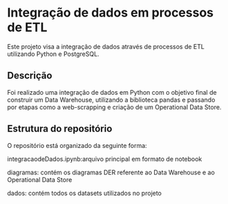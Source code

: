 ﻿# Integração de dados em processos de ETL
Este projeto visa a integração de dados através de processos de ETL utilizando Python e PostgreSQL.

## Descrição
Foi realizado uma integração de dados em Python com o objetivo final de construir um Data Warehouse, utilizando a biblioteca pandas e passando por etapas como a web-scrapping e criação de um Operational Data Store.

## Estrutura do repositório
O repositório está organizado da seguinte forma:

integracaodeDados.ipynb:arquivo principal em formato de notebook

diagramas: contém os diagramas DER referente ao Data Warehouse e ao Operational Data Store

dados: contém todos os datasets utilizados no projeto